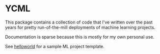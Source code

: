 # YCML

This package contains a collection of code that I've written over the past years for pretty run-of-the-mill deployments of machine learning projects.

Documentation is sparse because this is mostly for my own personal use.

See [helloworld](helloworld) for a sample ML project template.
